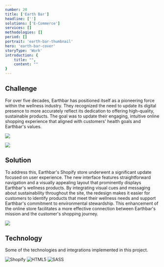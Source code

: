 ```yaml
---
number: 20
title: ['Earth Bar']
headline: ['']
solutions: ['E-Commerce']
services: []
methodologies: []
period: []
portrait: 'earth-bar-thumbnail'
hero: 'earth-bar-cover'
storyType: 'Work'
introduction: {
    title: "",
    content: ""
}
---
```


## Challenge

For over five decades, Earthbar has positioned itself as a pioneering force within the wellness industry. They recognized the need to update its digital presence to more accurately reflect its dedication to offering high-quality, sustainable products. The goal was to update their engaging, intuitive online shopping experience that aligned with customers' health goals and Earthbar's values.

![](/work/earth-bar-figure-01.jpg)

![](/work/earth-bar-figure-02.jpg)


## Solution

To address this, Earthbar's Shopify store underwent a significant update focused on user experience. The new interface features straightforward navigation and a visually appealing layout that prominently displays Earthbar's wellness products. By integrating visual cues and messaging about sustainability throughout the site, the redesign makes it easier for customers to identify products that meet their wellness needs and support Earthbar's commitment to environmental stewardship. This enhancement of the online store facilitates a more effective connection between Earthbar's mission and the customer's shopping journey.

![](/work/earth-bar-figure-03.jpg)


## Technology

Some of the technologies and integrations implemented in this project.

<div class="story_story__mainContent__technologies__v5XXm">
  <div class="story_story__mainContent__technologies__images__6NSg5">
    <div>
      <img loading="lazy" src="/technologies/shopify.svg" alt="Shopify"/>
      <img loading="lazy" src="/technologies/html.svg" alt="HTML5"/>
      <img loading="lazy" src="/technologies/sass.svg" alt="SASS"/>
    </div>
  </div>
</div>